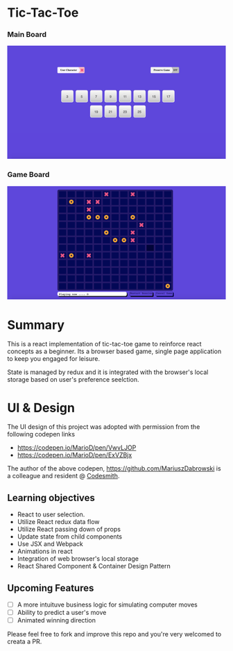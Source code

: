 # Tic-Tac-Toe

### Main Board

![Game Preference](./src/assets/main-container.png)

### Game Board

![Game Board](./src/assets/game-board.png)

# Summary

This is a react implementation of tic-tac-toe game to reinforce react concepts as a beginner. Its a browser based game, single page application to keep you engaged for leisure.

State is managed by redux and it is integrated with the browser's local storage based on user's preference seelction.

# UI & Design

The UI design of this project was adopted with permission from the following codepen links

- https://codepen.io/MarioD/pen/VwvLJOP
- https://codepen.io/MarioD/pen/ExVZBjx

The author of the above codepen, https://github.com/MariuszDabrowski is a colleague and resident @ [Codesmith](https://www.codesmith.io/ "leading software engineering immersive in la, nyc & online").

## Learning objectives

- React to user selection.
- Utilize React redux data flow
- Utilize React passing down of props
- Update state from child components
- Use JSX and Webpack
- Animations in react
- Integration of web browser's local storage
- React Shared Component & Container Design Pattern

## Upcoming Features

- [ ] A more intuituve business logic for simulating computer moves
- [ ] Ability to predict a user's move
- [ ] Animated winning direction

Please feel free to fork and improve this repo and you're very welcomed to creata a PR.
